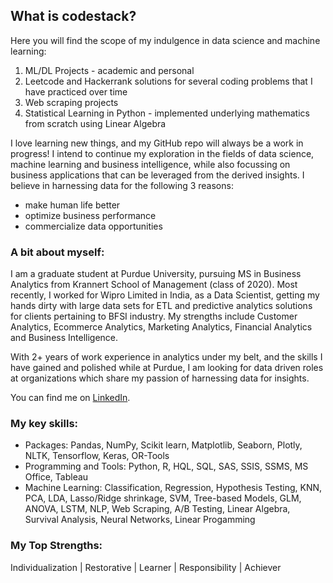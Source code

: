 ## What is codestack?
Here you will find the scope of my indulgence in data science and machine learning:

  1) ML/DL Projects - academic and personal
  2) Leetcode and Hackerrank solutions for several coding problems that I have practiced over time
  3) Web scraping projects
  4) Statistical Learning in Python - implemented underlying mathematics from scratch using Linear Algebra

I love learning new things, and my GitHub repo will always be a work in progress! I intend to continue my exploration in the fields of data science, machine learning and business intelligence, while also focussing on business applications that can be leveraged from the derived insights. I believe in harnessing data for the following 3 reasons:
  - make human life better 
  - optimize business performance
  - commercialize data opportunities

### A bit about myself:
I am a graduate student at Purdue University, pursuing MS in Business Analytics from Krannert School of Management (class of 2020). Most recently, I worked for Wipro Limited in India, as a Data Scientist, getting my hands dirty with large data sets for ETL and predictive analytics solutions for clients pertaining to BFSI industry. My strengths include Customer Analytics, Ecommerce Analytics, Marketing Analytics, Financial Analytics and Business Intelligence.

With 2+ years of work experience in analytics under my belt, and the skills I have gained and polished while at Purdue, I am looking for data driven roles at organizations which share my passion of harnessing data for insights. 

You can find me on [LinkedIn](https://www.linkedin.com/in/akshay-madar-4b1871113/).

### My key skills:
  - Packages: Pandas, NumPy, Scikit learn, Matplotlib, Seaborn, Plotly, NLTK, Tensorflow, Keras, OR-Tools
  - Programming and Tools: Python, R, HQL, SQL, SAS, SSIS, SSMS, MS Office, Tableau
  - Machine Learning: Classification, Regression, Hypothesis Testing, KNN, PCA, LDA, Lasso/Ridge shrinkage, SVM, Tree-based Models, GLM,      ANOVA, LSTM, NLP, Web Scraping, A/B Testing, Linear Algebra, Survival Analysis, Neural Networks, Linear Progamming

### My Top Strengths:
Individualization | Restorative | Learner | Responsibility | Achiever

